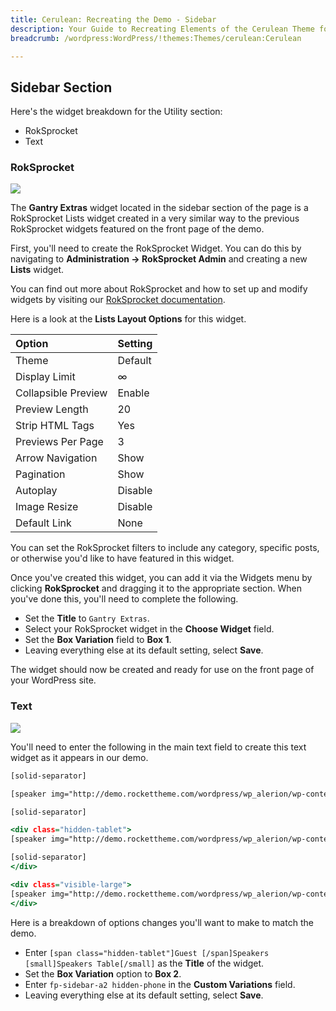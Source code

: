 ```yaml
---
title: Cerulean: Recreating the Demo - Sidebar
description: Your Guide to Recreating Elements of the Cerulean Theme for WordPress
breadcrumb: /wordpress:WordPress/!themes:Themes/cerulean:Cerulean

---
```


Sidebar Section
-----

Here's the widget breakdown for the Utility section:

* RokSprocket
* Text

### RokSprocket

![][demo]

The **Gantry Extras** widget located in the sidebar section of the page is a RokSprocket Lists widget created in a very similar way to the previous RokSprocket widgets featured on the front page of the demo.

First, you'll need to create the RokSprocket Widget. You can do this by navigating to **Administration -> RokSprocket Admin** and creating a new **Lists** widget. 

You can find out more about RokSprocket and how to set up and modify widgets by visiting our [RokSprocket documentation][roksprocket].

Here is a look at the **Lists Layout Options** for this widget.

| Option              | Setting |  
| :------------------ | :------ |  
| Theme               | Default |  
| Display Limit       | ∞       |  
| Collapsible Preview | Enable  |  
| Preview Length      | 20      |  
| Strip HTML Tags     | Yes     |  
| Previews Per Page   | 3       |  
| Arrow Navigation    | Show    |  
| Pagination          | Show    |  
| Autoplay            | Disable |  
| Image Resize        | Disable |  
| Default Link        | None    |  

You can set the RokSprocket filters to include any category, specific posts, or otherwise you'd like to have featured in this widget.

Once you've created this widget, you can add it via the Widgets menu by clicking **RokSprocket** and dragging it to the appropriate section. When you've done this, you'll need to complete the following.

* Set the **Title** to `Gantry Extras`.
* Select your RokSprocket widget in the **Choose Widget** field.
* Set the **Box Variation** field to **Box 1**.
* Leaving everything else at its default setting, select **Save**.

The widget should now be created and ready for use on the front page of your WordPress site.

### Text

![][demo2]

You'll need to enter the following in the main text field to create this text widget as it appears in our demo.

~~~ .html
[solid-separator]

[speaker img="http://demo.rockettheme.com/wordpress/wp_alerion/wp-content/rockettheme/rt_alerion_wp/frontpage/sidebar/img1.jpg" name="Mary Watson" position="Software Architech" info="Gantry offers powerful under the hood features and extras." link="#"]View Full Bio[/speaker]

[solid-separator]

<div class="hidden-tablet">
[speaker img="http://demo.rockettheme.com/wordpress/wp_alerion/wp-content/rockettheme/rt_alerion_wp/frontpage/sidebar/img2.jpg" name="Peter Malkay" position="Design Visionary" info="Beautifully integrated typography to add life to your content." link="#"]View Full Bio[/speaker]

[solid-separator]
</div>

<div class="visible-large">
[speaker img="http://demo.rockettheme.com/wordpress/wp_alerion/wp-content/rockettheme/rt_alerion_wp/frontpage/sidebar/img3.jpg" name="Franklin Johnston" position="CEO &amp; Founder" info="Integrated styling for K2 is also provided, but not demoed." link="#"]View Full Bio[/speaker]
</div>
~~~

Here is a breakdown of options changes you'll want to make to match the demo.

* Enter `[span class="hidden-tablet"]Guest [/span]Speakers [small]Speakers Table[/small]` as the **Title** of the widget.
* Set the **Box Variation** option to **Box 2**.
* Enter `fp-sidebar-a2 hidden-phone` in the **Custom Variations** field.
* Leaving everything else at its default setting, select **Save**.

[demo]: assets/demo_6.jpeg
[demo2]: assets/demo_7.jpeg
[roksprocket]: ../../plugins/roksprocket